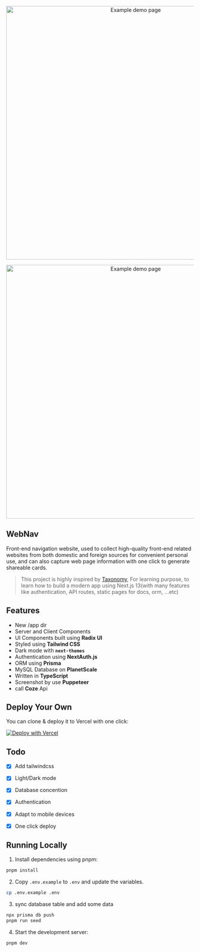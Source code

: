 <p align="center">
  <a href="https://webnav.codefe.top/">
    <img alt="Example demo page" src="https://cos.codefe.top/images/webnav-screenshot-demo.png" width="680">
  </a>
</p>
<p align="center">
  <a href="https://webnav.codefe.top/">
    <img alt="Example demo page" src="https://static.codefe.top/2024/06/a0fd6c1ad67002f06e18dae22b0b3eb2.png" width="680">
  </a>
</p>

## WebNav

Front-end navigation website, used to collect high-quality front-end related websites from both domestic and foreign sources for convenient personal use, and can also capture web page information with one click to generate shareable cards.

> This project is highly inspired by [Taxonomy](https://github.com/shadcn/taxonomy), For learning purpose, to learn how to build a modern app using Next.js 13(with many features like authentication, API routes, static pages for docs, orm, ...etc)


## Features

- New /app dir
- Server and Client Components
- UI Components built using **Radix UI**
- Styled using **Tailwind CSS**
- Dark mode with **`next-themes`**
- Authentication using **NextAuth.js**
- ORM using **Prisma**
- MySQL Database on **PlanetScale**
- Written in **TypeScript**
- Screenshot by use **Puppeteer**
- call **Coze** Api

## Deploy Your Own
You can clone & deploy it to Vercel with one click:

[![Deploy with Vercel](https://vercel.com/button)](https://vercel.com/new/clone?repository-url=https%3A%2F%2Fgithub.com%2Fwangfengyuan%2Ffrontend-nav&env=DATABASE_URL,GITHUB_CLIENT_ID,GITHUB_CLIENT_SECRET,GOOGLE_CLIENT_ID,GOOGLE_CLIENT_SECRET,NEXTAUTH_SECRET,NEXTAUTH_URL&envDescription=DATABASE_URL%E3%80%81CLIENT_ID%E3%80%81CLIENT_SECRET%20are%20used%20to%20store%20user%20infomation&demo-title=Front-end%20navigation%20website&demo-url=https%3A%2F%2Fwebnav.codefe.top%2F&demo-image=https%3A%2F%2Fcos.codefe.top%2Fimages%2Fwebnav-screenshot-demo.png)

## Todo
- [x] Add tailwindcss
- [x] Light/Dark mode
- [x] Database concention
- [x] Authentication
- [x] Adapt to mobile devices
- [x] One click deploy



## Running Locally

1. Install dependencies using pnpm:

```sh
pnpm install
```

2. Copy `.env.example` to `.env` and update the variables.

```sh
cp .env.example .env
```

3. sync database table and add some data
```sh
npx prisma db push
pnpm run seed
```

4. Start the development server:

```sh
pnpm dev
```
